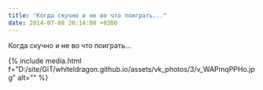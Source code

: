 ```yaml
---
title: "Когда скучно и не во что поиграть..."
date: 2014-07-08 20:14:00 +0300
---
```


Когда скучно и не во что поиграть...

{% include media.html f="D:/site/GiT/whiteldragon.github.io/assets/vk_photos/3/v_WAPmqPPHo.jpg" alt="" %}
